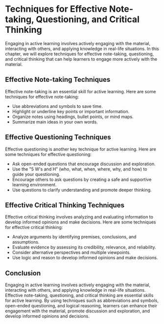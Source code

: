 Techniques for Effective Note-taking, Questioning, and Critical Thinking
================================================================================================================

Engaging in active learning involves actively engaging with the material, interacting with others, and applying knowledge in real-life situations. In this chapter, we will explore techniques for effective note-taking, questioning, and critical thinking that can help learners to engage more actively with the material.

Effective Note-taking Techniques
--------------------------------

Effective note-taking is an essential skill for active learning. Here are some techniques for effective note-taking:

* Use abbreviations and symbols to save time.
* Highlight or underline key points or important information.
* Organize notes using headings, bullet points, or mind maps.
* Summarize main ideas in your own words.

Effective Questioning Techniques
--------------------------------

Effective questioning is another key technique for active learning. Here are some techniques for effective questioning:

* Ask open-ended questions that encourage discussion and exploration.
* Use the "5 W's and H" (who, what, when, where, why, and how) to guide your questioning.
* Encourage others to ask questions by creating a safe and supportive learning environment.
* Use questions to clarify understanding and promote deeper thinking.

Effective Critical Thinking Techniques
--------------------------------------

Effective critical thinking involves analyzing and evaluating information to develop informed opinions and make decisions. Here are some techniques for effective critical thinking:

* Analyze arguments by identifying premises, conclusions, and assumptions.
* Evaluate evidence by assessing its credibility, relevance, and reliability.
* Consider alternative perspectives and multiple viewpoints.
* Use logic and reason to develop informed opinions and make decisions.

Conclusion
----------

Engaging in active learning involves actively engaging with the material, interacting with others, and applying knowledge in real-life situations. Effective note-taking, questioning, and critical thinking are essential skills for active learning. By using techniques such as abbreviations and symbols, open-ended questioning, and logical reasoning, learners can enhance their engagement with the material, promote discussion and exploration, and develop informed opinions and decisions.


